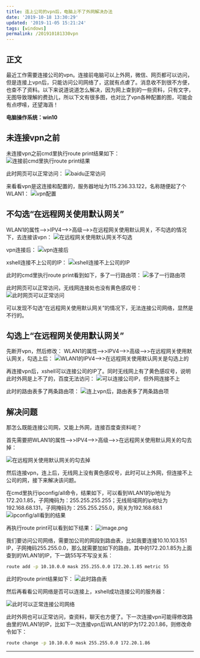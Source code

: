 ```yaml
---
title: 连上公司的vpn后，电脑上不了外网解决办法
date: '2019-10-18 13:30:29'
updated: '2019-11-05 15:21:24'
tags: [windows]
permalink: /201910181330vpn
---
```


## 正文

最近工作需要连接公司的vpn。连接前电脑可以上外网，微信、网页都可以访问，但是连接上vpn后，只能访问公司网络了，这就有点虐了。消息收不到很不方便，也查不了资料。以下来说道说道怎么解决，因为网上查到的一些资料，只有文字，无图导致理解的费劲儿，所以下文有很多图，也对比了vpn各种配置的图，可能会有点啰嗦，还望海涵！

**电脑操作系统：win10**

## 未连接vpn之前
未连接vpn之前cmd里执行route print结果如下：
![连接前cmd里执行route print结果](https://imgconvert.csdnimg.cn/aHR0cHM6Ly91cGxvYWQtaW1hZ2VzLmppYW5zaHUuaW8vdXBsb2FkX2ltYWdlcy85MTM0NzYzLWUzNmI3ZTU5ZTBhNzUzZmMucG5n?x-oss-process=image/format,png)

此时网页可以正常访问：
![baidu正常访问](https://imgconvert.csdnimg.cn/aHR0cHM6Ly91cGxvYWQtaW1hZ2VzLmppYW5zaHUuaW8vdXBsb2FkX2ltYWdlcy85MTM0NzYzLTFhNjFmZGU3YmQyMjQxMmIucG5n?x-oss-process=image/format,png)

来看看vpn是这连接和配置的，服务器地址为115.236.33.122，名称随便起了个WLAN1：
![vpn配置](https://imgconvert.csdnimg.cn/aHR0cHM6Ly91cGxvYWQtaW1hZ2VzLmppYW5zaHUuaW8vdXBsb2FkX2ltYWdlcy85MTM0NzYzLTEyOGVkM2I4YTkyNDk4ZDMucG5n?x-oss-process=image/format,png)

## 不勾选“在远程网关使用默认网关”
WLAN1的属性-->>IPV4-->>高级-->>在远程网关使用默认网关，不勾选的情况下，去连接该vpn：
![在远程网关使用默认网关不勾选](https://imgconvert.csdnimg.cn/aHR0cHM6Ly91cGxvYWQtaW1hZ2VzLmppYW5zaHUuaW8vdXBsb2FkX2ltYWdlcy85MTM0NzYzLTk4M2U3N2E3YTA2NzRjNzAucG5n?x-oss-process=image/format,png)

vpn连接后：
![vpn连接后](https://imgconvert.csdnimg.cn/aHR0cHM6Ly91cGxvYWQtaW1hZ2VzLmppYW5zaHUuaW8vdXBsb2FkX2ltYWdlcy85MTM0NzYzLTI1Y2M0OTIwOTljY2I0ZDUucG5n?x-oss-process=image/format,png)

xshell连接不上公司的IP：
![xshell连接不上公司的IP](https://imgconvert.csdnimg.cn/aHR0cHM6Ly91cGxvYWQtaW1hZ2VzLmppYW5zaHUuaW8vdXBsb2FkX2ltYWdlcy85MTM0NzYzLTczOGJmMzEwNGI4ZmZjZWIucG5n?x-oss-process=image/format,png)

此时的cmd里执行route print看到如下，多了一行路由项：
![多了一行路由项](https://imgconvert.csdnimg.cn/aHR0cHM6Ly91cGxvYWQtaW1hZ2VzLmppYW5zaHUuaW8vdXBsb2FkX2ltYWdlcy85MTM0NzYzLTZjMjE2YzQ0OGI3Y2EyNjAucG5n?x-oss-process=image/format,png)

此时网页可以正常访问，无线网连接处也没有黄色感叹号：
![此时网页可以正常访问](https://imgconvert.csdnimg.cn/aHR0cHM6Ly91cGxvYWQtaW1hZ2VzLmppYW5zaHUuaW8vdXBsb2FkX2ltYWdlcy85MTM0NzYzLWJiZDBmMjM1MWRkYjIzYWQucG5n?x-oss-process=image/format,png)

可以发现不勾选“在远程网关使用默认网关”的情况下，无法连接公司网络，显然是不行的。

## 勾选上“在远程网关使用默认网关”
先断开vpn，然后修改：
WLAN1的属性-->>IPV4-->>高级-->>在远程网关使用默认网关，勾选上后：
![WLAN1的IPV4-->>在远程网关使用默认网关是勾选上的](https://imgconvert.csdnimg.cn/aHR0cHM6Ly91cGxvYWQtaW1hZ2VzLmppYW5zaHUuaW8vdXBsb2FkX2ltYWdlcy85MTM0NzYzLWYxOTlkZmRiYmEwMTg5ZWIucG5n?x-oss-process=image/format,png)

再连接vpn后，xshell可以连接公司的IP了。同时无线网上有了黄色感叹号，说明此时外网是上不了的，百度无法访问：
![可以连接公司IP，但外网连接不上](https://imgconvert.csdnimg.cn/aHR0cHM6Ly91cGxvYWQtaW1hZ2VzLmppYW5zaHUuaW8vdXBsb2FkX2ltYWdlcy85MTM0NzYzLTI4YmJiNDlkNGU1NWJhNTcucG5n?x-oss-process=image/format,png)



此时的路由表多了两条路由项：
![连上vpn后，路由表多了两条路由项](https://imgconvert.csdnimg.cn/aHR0cHM6Ly91cGxvYWQtaW1hZ2VzLmppYW5zaHUuaW8vdXBsb2FkX2ltYWdlcy85MTM0NzYzLTgzZTBiNTZkMDM2YmMyMmYucG5n?x-oss-process=image/format,png)

## 解决问题
那怎么既能连接公司网，又能上外网，连接百度查资料呢？

首先需要把WLAN1的属性-->>IPV4-->>高级-->>在远程网关使用默认网关的勾去掉：

![在远程网关使用默认网关的勾去掉](https://imgconvert.csdnimg.cn/aHR0cHM6Ly91cGxvYWQtaW1hZ2VzLmppYW5zaHUuaW8vdXBsb2FkX2ltYWdlcy85MTM0NzYzLTdhMjVhNmI1OWQ0ZGRlZDUucG5n?x-oss-process=image/format,png)

然后连接vpn，连上后，无线网上没有黄色感叹号，此时可以上外网，但连接不上公司的网，接下来解决该问题。

在cmd里执行ipconfig/all命令，结果如下，可以看到WLAN1的ip地址为172.20.1.85，子网掩码为：255.255.255.255；无线局域网的ip地址为192.168.68.131，子网掩码为：255.255.255.0，网关为192.168.68.1
![ipconfig/all看到的结果](https://imgconvert.csdnimg.cn/aHR0cHM6Ly91cGxvYWQtaW1hZ2VzLmppYW5zaHUuaW8vdXBsb2FkX2ltYWdlcy85MTM0NzYzLWEzYjc0YThkOTkxODJhNjgucG5n?x-oss-process=image/format,png)

再执行route print可以看到如下结果：
![image.png](https://imgconvert.csdnimg.cn/aHR0cHM6Ly91cGxvYWQtaW1hZ2VzLmppYW5zaHUuaW8vdXBsb2FkX2ltYWdlcy85MTM0NzYzLWE0MjczZjE5ZWZkYzFhZWQucG5n?x-oss-process=image/format,png)

我们要访问公司网络，需要加公司的网段到路由表，比如我要连接10.10.103.151 IP，子网掩码255.255.0.0，那么就需要加如下的路由，其中的172.20.1.85为上面查到的WLAN1的IP，下一跳55写不写没关系：
```sh
route add -p 10.10.0.0 mask 255.255.0.0 172.20.1.85 metric 55
```
此时的route print结果如下：
![此时路由表](https://imgconvert.csdnimg.cn/aHR0cHM6Ly91cGxvYWQtaW1hZ2VzLmppYW5zaHUuaW8vdXBsb2FkX2ltYWdlcy85MTM0NzYzLTZjNWNhZTBmZThkMTdmOTUucG5n?x-oss-process=image/format,png)

然后再看看公司网络是否可以连接上，xshell成功连接公司的服务器：

![此时可以正常连接公司网络](https://imgconvert.csdnimg.cn/aHR0cHM6Ly91cGxvYWQtaW1hZ2VzLmppYW5zaHUuaW8vdXBsb2FkX2ltYWdlcy85MTM0NzYzLTJkZTVlMDE1MDI2ZTRkNjEucG5n?x-oss-process=image/format,png)

此时外网也可以正常访问，查资料，聊天也方便了。下一次连接vpn可能得修改路由里的WLAN1的IP，比如下一次连接vpn后WLAN1的IP为172.20.1.86，则修改命令如下：
```sh
route change -p 10.10.0.0 mask 255.255.0.0 172.20.1.86
```



---------
